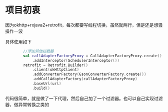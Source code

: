 # 项目初衷

因为okhttp+rxjava2+retrofit，每次都要写线程切换，虽然就两行，但是还是想骚操作一波

具体使用如下

```kotlin
        //添加其他拦截器
        val callAdapterFactoryProxy = CallAdapterFactoryProxy.create()
            .addInterceptor(SchedulerInterceptor())
        retrofit = Retrofit.Builder()
            .client(okHttpClient)
            .addConverterFactory(GsonConverterFactory.create())
            .addCallAdapterFactory(callAdapterFactoryProxy)
            .baseUrl(url)
            .build()
```

代码很简单，就是做了一下代理，然后自己加了一个过滤器。也可以自己实现过滤器，做异常转换之类的

